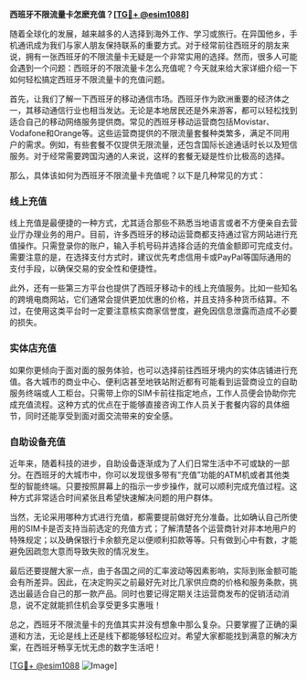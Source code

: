 **西班牙不限流量卡怎麽充值？[[TG💪+ @esim1088](https://t.me/s/esim1088)]**

随着全球化的发展，越来越多的人选择到海外工作、学习或旅行。在异国他乡，手机通讯成为我们与家人朋友保持联系的重要方式。对于经常前往西班牙的朋友来说，拥有一张西班牙的不限流量卡无疑是一个非常实用的选择。然而，很多人可能会遇到一个问题：西班牙的不限流量卡怎么充值呢？今天就来给大家详细介绍一下如何轻松搞定西班牙不限流量卡的充值问题。

首先，让我们了解一下西班牙的移动通信市场。西班牙作为欧洲重要的经济体之一，其移动通信行业也相当发达。无论是本地居民还是外来游客，都可以轻松找到适合自己的移动网络服务提供商。常见的西班牙移动运营商包括Movistar、Vodafone和Orange等。这些运营商提供的不限流量套餐种类繁多，满足不同用户的需求。例如，有些套餐不仅提供无限流量，还包含国际长途通话时长以及短信服务。对于经常需要跨国沟通的人来说，这样的套餐无疑是性价比极高的选择。

那么，具体该如何为西班牙不限流量卡充值呢？以下是几种常见的方式：

### 线上充值
线上充值是最便捷的一种方式，尤其适合那些不熟悉当地语言或者不方便亲自去营业厅办理业务的用户。目前，许多西班牙的移动运营商都支持通过官方网站进行充值操作。只需登录你的账户，输入手机号码并选择合适的充值金额即可完成支付。需要注意的是，在选择支付方式时，建议优先考虑信用卡或PayPal等国际通用的支付手段，以确保交易的安全性和便捷性。

此外，还有一些第三方平台也提供了西班牙移动卡的线上充值服务。比如一些知名的跨境电商网站，它们通常会提供更加优惠的价格，并且支持多种货币结算。不过，在使用这类平台时一定要注意核实商家信誉度，避免因信息泄露而造成不必要的损失。

### 实体店充值
如果你更倾向于面对面的服务体验，也可以选择前往西班牙境内的实体店铺进行充值。各大城市的商业中心、便利店甚至地铁站附近都有可能看到运营商设立的自助服务终端或人工柜台。只需带上你的SIM卡前往指定地点，工作人员便会协助你完成充值流程。这种方式的优点在于能够直接咨询工作人员关于套餐内容的具体细节，同时还能享受到面对面交流带来的安全感。

### 自助设备充值
近年来，随着科技的进步，自助设备逐渐成为了人们日常生活中不可或缺的一部分。在西班牙的大城市中，你可以发现很多带有“充值”功能的ATM机或者其他类型的智能终端。只要按照屏幕上的指示一步步操作，就可以顺利完成充值过程。这种方式非常适合时间紧张且希望快速解决问题的用户群体。

当然，无论采用哪种方式进行充值，都需要提前做好充分准备。比如确认自己所使用的SIM卡是否支持当前选定的充值方式；了解清楚各个运营商针对非本地用户的特殊规定；以及确保银行卡余额充足以便顺利扣款等等。只有做到心中有数，才能避免因疏忽大意而导致失败的情况发生。

最后还要提醒大家一点，由于各国之间的汇率波动等因素影响，实际到账金额可能会有所差异。因此，在决定购买之前最好先对比几家供应商的价格和服务条款，挑选出最适合自己的那一款产品。同时也要记得定期关注运营商发布的促销活动消息，说不定就能抓住机会享受更多实惠哦！

总之，西班牙不限流量卡的充值其实并没有想象中那么复杂。只要掌握了正确的渠道和方法，无论是线上还是线下都能够轻松应对。希望大家都能找到满意的解决方案，在西班牙畅享无忧无虑的数字生活吧！

[[TG💪+ @esim1088](https://t.me/s/esim1088) ![Image](https://i.postimg.cc/4NQfJmqS/Snipaste-2025-05-13-00-14-12.png)]